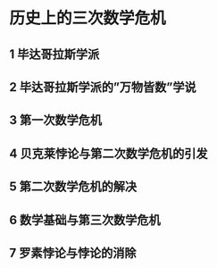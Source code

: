 # 历史上的三次数学危机 
>
## 1 毕达哥拉斯学派
>
## 2 毕达哥拉斯学派的”万物皆数”学说
>
## 3 第一次数学危机
>
## 4 贝克莱悖论与第二次数学危机的引发
>
## 5 第二次数学危机的解决
>
## 6 数学基础与第三次数学危机
>
## 7 罗素悖论与悖论的消除
>

